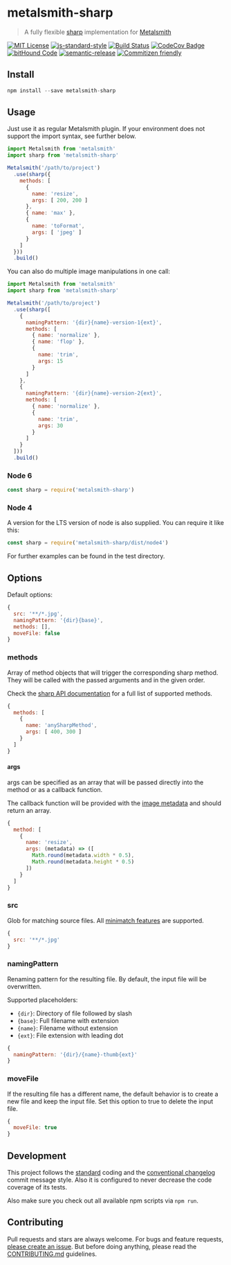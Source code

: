 # metalsmith-sharp

> A fully flexible [sharp](http://sharp.dimens.io/) implementation for [Metalsmith](http://www.metalsmith.io/)

[![MIT License](https://img.shields.io/badge/license-MIT-blue.svg)](https://axe312.mit-license.org)
[![js-standard-style](https://img.shields.io/badge/code%20style-standard-brightgreen.svg?style=flat)](https://github.com/feross/standard)
[![Build Status](https://img.shields.io/circleci/project/axe312ger/metalsmith-sharp.svg?maxAge=2592000)](https://circleci.com/gh/axe312ger/metalsmith-sharp)
[![CodeCov Badge](https://img.shields.io/codecov/c/github/axe312ger/metalsmith-sharp.svg?maxAge=2592000)](https://codecov.io/gh/axe312ger/metalsmith-sharp)
[![bitHound Code](https://www.bithound.io/github/axe312ger/metalsmith-sharp/badges/code.svg)](https://www.bithound.io/github/axe312ger/metalsmith-webpack-suite)
[![semantic-release](https://img.shields.io/badge/%F0%9F%93%A6%F0%9F%9A%80-semantic--release-e10079.svg)](https://github.com/semantic-release/semantic-release)
[![Commitizen friendly](https://img.shields.io/badge/commitizen-friendly-brightgreen.svg)](http://commitizen.github.io/cz-cli/)

## Install

```js
npm install --save metalsmith-sharp
```

## Usage

Just use it as regular Metalsmith plugin. If your environment does not support the import syntax, see further below.

```js
import Metalsmith from 'metalsmith'
import sharp from 'metalsmith-sharp'

Metalsmith('/path/to/project')
  .use(sharp({
    methods: [
      {
        name: 'resize',
        args: [ 200, 200 ]
      },
      { name: 'max' },
      {
        name: 'toFormat',
        args: [ 'jpeg' ]
      }
    ]
  }))
  .build()
```

You can also do multiple image manipulations in one call:

```js
import Metalsmith from 'metalsmith'
import sharp from 'metalsmith-sharp'

Metalsmith('/path/to/project')
  .use(sharp([
    {
      namingPattern: '{dir}{name}-version-1{ext}',
      methods: [
        { name: 'normalize' },
        { name: 'flop' },
        {
          name: 'trim',
          args: 15
        }
      ]
    },
    {
      namingPattern: '{dir}{name}-version-2{ext}',
      methods: [
        { name: 'normalize' },
        {
          name: 'trim',
          args: 30
        }
      ]
    }
  ]))
  .build()
```

### Node 6
```js
const sharp = require('metalsmith-sharp')
```

### Node 4
A version for the LTS version of node is also supplied. You can require it like this:

```js
const sharp = require('metalsmith-sharp/dist/node4')
```


For further examples can be found in the test directory.

## Options

Default options:
```js
{
  src: '**/*.jpg',
  namingPattern: '{dir}{base}',
  methods: [],
  moveFile: false
}
```

### methods

Array of method objects that will trigger the corresponding sharp method. They will be called with the passed arguments and in the given order.

Check the [sharp API documentation](http://sharp.dimens.io/en/stable/api/) for a full list of supported methods.

```js
{
  methods: [
    {
      name: 'anySharpMethod',
      args: [ 400, 300 ]
    }
  ]
}
```

#### args

args can be specified as an array that will be passed directly into the method or as a callback function. 

The callback function will be provided with the [image metadata](http://sharp.dimens.io/en/stable/api-input/#metadata) and should return an array.

```js
{
  method: [
    {
      name: 'resize',
      args: (metadata) => ([
        Math.round(metadata.width * 0.5),
        Math.round(metadata.height * 0.5)
      ])
    }
  ]
}
```

### src

Glob for matching source files. All [minimatch features](https://github.com/isaacs/minimatch#features) are supported.

```js
{
  src: '**/*.jpg'
}
```

### namingPattern

Renaming pattern for the resulting file. By default, the input file will be overwritten.

Supported placeholders:
* `{dir}`: Directory of file followed by slash
* `{base}`: Full filename with extension
* `{name}`: Filename without extension
* `{ext}`: File extension with leading dot

```js
{
  namingPattern: '{dir}/{name}-thumb{ext}'
}
```

### moveFile

If the resulting file has a different name, the default behavior is to create a new file and keep the input file. Set this option to true to delete the input file.

```js
{
  moveFile: true
}
```

## Development

This project follows the [standard](https://github.com/feross/standard) coding and the [conventional changelog](https://github.com/conventional-changelog/conventional-changelog-angular/blob/master/convention.md) commit message style. Also it is configured to never decrease the code coverage of its tests.

Also make sure you check out all available npm scripts via `npm run`.

## Contributing

Pull requests and stars are always welcome. For bugs and feature requests, [please create an issue](https://github.com/axe312ger/metalsmith-sharp/issues/new).
But before doing anything, please read the [CONTRIBUTING.md](./CONTRIBUTING.md) guidelines.
